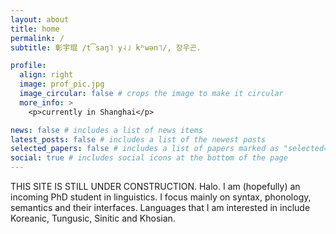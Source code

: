 ```yaml
---
layout: about
title: home
permalink: /
subtitle: 彰宇琨 /t͡saŋ˥ y˨˩ kʰwən˥/, 장우곤.

profile:
  align: right
  image: prof_pic.jpg
  image_circular: false # crops the image to make it circular
  more_info: >
    <p>currently in Shanghai</p>

news: false # includes a list of news items
latest_posts: false # includes a list of the newest posts
selected_papers: false # includes a list of papers marked as "selected={true}"
social: true # includes social icons at the bottom of the page
---
```


THIS SITE IS STILL UNDER CONSTRUCTION. Halo. I am (hopefully) an incoming PhD student in linguistics. I focus mainly on syntax, phonology, semantics and their interfaces. Languages that I am interested in include Koreanic, Tungusic, Sinitic and Khosian.
